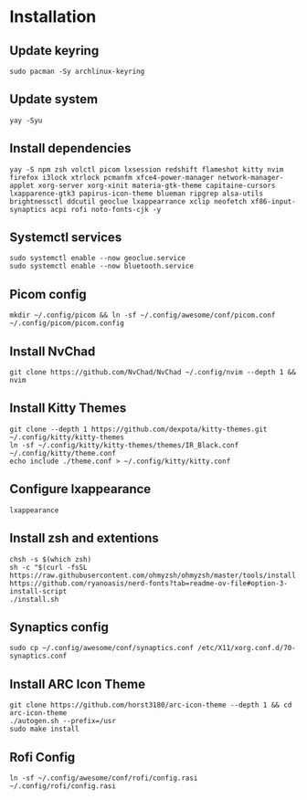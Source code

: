 # Installation

## Update keyring
```
sudo pacman -Sy archlinux-keyring
```

## Update system
```
yay -Syu
```

## Install dependencies
```
yay -S npm zsh volctl picom lxsession redshift flameshot kitty nvim firefox i3lock xtrlock pcmanfm xfce4-power-manager network-manager-applet xorg-server xorg-xinit materia-gtk-theme capitaine-cursors lxapparence-gtk3 papirus-icon-theme blueman ripgrep alsa-utils brightnessctl ddcutil geoclue lxappearrance xclip neofetch xf86-input-synaptics acpi rofi noto-fonts-cjk -y
```

## Systemctl services
```
sudo systemctl enable --now geoclue.service
sudo systemctl enable --now bluetooth.service
```

## Picom config
```
mkdir ~/.config/picom && ln -sf ~/.config/awesome/conf/picom.conf ~/.config/picom/picom.config
```

## Install NvChad
```
git clone https://github.com/NvChad/NvChad ~/.config/nvim --depth 1 && nvim
```

## Install Kitty Themes
```
git clone --depth 1 https://github.com/dexpota/kitty-themes.git ~/.config/kitty/kitty-themes
ln -sf ~/.config/kitty/kitty-themes/themes/IR_Black.conf ~/.config/kitty/theme.conf
echo include ./theme.conf > ~/.config/kitty/kitty.conf
```

## Configure lxappearance
```
lxappearance
```

## Install zsh and extentions
```
chsh -s $(which zsh)
sh -c "$(curl -fsSL https://raw.githubusercontent.com/ohmyzsh/ohmyzsh/master/tools/install.sh)"
https://github.com/ryanoasis/nerd-fonts?tab=readme-ov-file#option-3-install-script
./install.sh
```

## Synaptics config
```
sudo cp ~/.config/awesome/conf/synaptics.conf /etc/X11/xorg.conf.d/70-synaptics.conf
```

## Install ARC Icon Theme
```
git clone https://github.com/horst3180/arc-icon-theme --depth 1 && cd arc-icon-theme
./autogen.sh --prefix=/usr
sudo make install
```

## Rofi Config
```
ln -sf ~/.config/awesome/conf/rofi/config.rasi ~/.config/rofi/config.rasi
```

